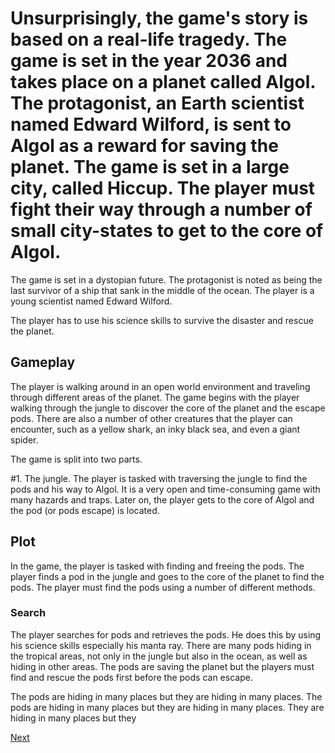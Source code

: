 # Unsurprisingly, the game's story is based on a real-life tragedy. The game is set in the year 2036 and takes place on a planet called Algol. The protagonist, an Earth scientist named Edward Wilford, is sent to Algol as a reward for saving the planet. The game is set in a large city, called Hiccup. The player must fight their way through a number of small city-states to get to the core of Algol.

The game is set in a dystopian future. The protagonist is noted as being the last survivor of a ship that sank in the middle of the ocean. The player is a young scientist named Edward Wilford.

The player has to use his science skills to survive the disaster and rescue the planet.

## Gameplay

The player is walking around in an open world environment and traveling through different areas of the planet. The game begins with the player walking through the jungle to discover the core of the planet and the escape pods. There are also a number of other creatures that the player can encounter, such as a yellow shark, an inky black sea, and even a giant spider.

The game is split into two parts.

#1. The jungle. The player is tasked with traversing the jungle to find the pods and his way to Algol. It is a very open and time-consuming game with many hazards and traps. Later on, the player gets to the core of Algol and the pod (or pods escape) is located.

## Plot

In the game, the player is tasked with finding and freeing the pods. The player finds a pod in the jungle and goes to the core of the planet to find the pods. The player must find the pods using a number of different methods.

###

### Search

The player searches for pods and retrieves the pods. He does this by using his science skills especially his manta ray. There are many pods hiding in the tropical areas, not only in the jungle but also in the ocean, as well as hiding in other areas. The pods are saving the planet but the players must find and rescue the pods first before the pods can escape.

The pods are hiding in many places but they are hiding in many places. The pods are hiding in many places but they are hiding in many places. They are hiding in many places but they

[Next](457.md)